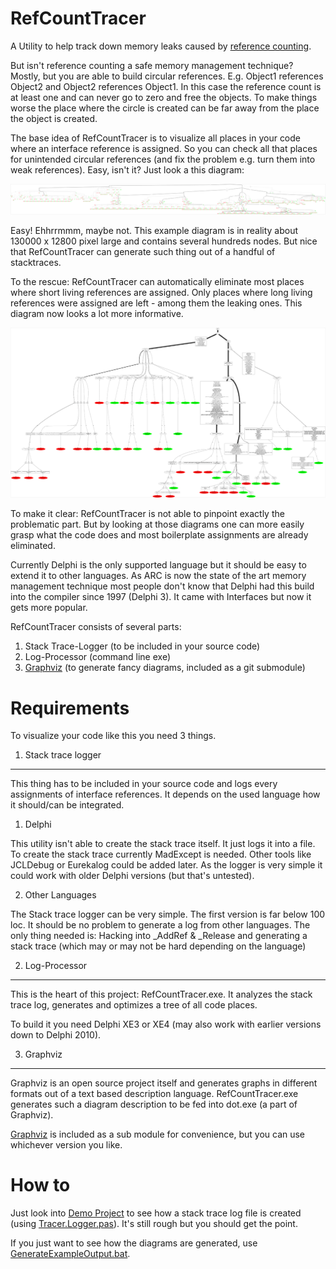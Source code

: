 RefCountTracer
==============

A Utility to help track down memory leaks caused by [reference counting](http://en.wikipedia.org/wiki/Reference_counting). 

But isn't reference counting a safe memory management technique? Mostly, but you are able to build circular references. E.g. Object1 references Object2 and Object2 references Object1. In this case the reference count is at least one and can never go to zero and free the objects. To make things worse the place where the circle is created can be far away from the place the object is created. 

The base idea of RefCountTracer is to visualize all places in your code where an interface reference is assigned. So you can check all that places for unintended circular references (and fix the problem e.g. turn them into weak references). Easy, isn't it? Just look a this diagram:

![complete diagram of all stack traces](Doc/example_complex_complete.png)

Easy! Ehhrrmmm, maybe not. This example diagram is in reality about 130000 x 12800 pixel large and contains several hundreds nodes. But nice that RefCountTracer can generate such thing out of a handful of stacktraces.

To the rescue: RefCountTracer can automatically eliminate most places where short living references are assigned. Only places where long living references were assigned are left - among them the leaking ones. This diagram now looks a lot more informative.

![optimized diagram of possible leaks](Doc/example_complex_reduced.png)

To make it clear: RefCountTracer is not able to pinpoint exactly the problematic part. But by looking at those diagrams one can more easily grasp what the code does and most boilerplate assignments are already eliminated.

Currently Delphi is the only supported language but it should be easy to extend it to other languages. As ARC is now the state of the art memory management technique most people don't know that Delphi had this build into the compiler since 1997 (Delphi 3). It came with Interfaces but now it gets more popular.

RefCountTracer consists of several parts:

1. Stack Trace-Logger (to be included in your source code)
2. Log-Processor (command line exe)
3. [Graphviz](http://graphviz.org/) (to generate fancy diagrams, included as a git submodule)

Requirements
============

To visualize your code like this you need 3 things.

1. Stack trace logger
---------------------
This thing has to be included in your source code and logs every assignments of interface references. It depends on the used language how it should/can be integrated.

1. Delphi

  This utility isn't able to create the stack trace itself. It just logs it into a file. To create the stack trace currently MadExcept is needed. Other tools like JCLDebug or Eurekalog could be added later. As the logger is very simple it could work with older Delphi versions (but that's untested).

2. Other Languages

  The Stack trace logger can be very simple. The first version is far below 100 loc. It should be no problem to generate a log from other languages. The only thing needed is: Hacking into _AddRef & _Release and generating a stack trace (which may or may not be hard depending on the language)

2. Log-Processor
----------------

This is the heart of this project: RefCountTracer.exe. It analyzes the stack trace log, generates and optimizes a tree of all code places.

To build it you need Delphi XE3 or XE4 (may also work with earlier versions down to Delphi 2010).

3. Graphviz
-----------
Graphviz is an open source project itself and generates graphs in different formats out of a text based description language. RefCountTracer.exe generates such a diagram description to be fed into dot.exe (a part of Graphviz).

[Graphviz](http://graphviz.org/) is included as a sub module for convenience, but you can use whichever version you like.

How to
======

Just look into [Demo Project](Src/Demo/) to see how a stack trace log file is created (using [Tracer.Logger.pas](Src/Tracer.Logger.pas)). It's still rough but you should get the point. 

If you just want to see how the diagrams are generated, use [GenerateExampleOutput.bat](Src/Demo/GenerateExampleOutput.bat).